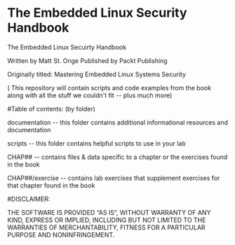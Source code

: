 # The Embedded Linux Security Handbook
The Embedded Linux Secuirty Handbook 

Written by Matt St. Onge
Published by Packt Publishing

Originally titled: Mastering Embedded Linux Systems Security

( This repository will contain scripts and code examples 
from the book along with all the stuff we couldn't fit -- plus much more)

#Table of contents:  (by folder)

documentation -- this folder contains additional informational resources and documentation

scripts -- this folder contains helpful scripts to use in your lab

CHAP## -- contains files & data specific to a chapter or the exercises found in the book

CHAP##/exercise -- contains lab exercises that supplement exercises for that chapter found in the book

#DISCLAIMER: 

THE SOFTWARE IS PROVIDED “AS IS”, WITHOUT WARRANTY OF ANY KIND, EXPRESS OR IMPLIED, INCLUDING BUT NOT LIMITED TO THE WARRANTIES OF MERCHANTABILITY, FITNESS FOR A PARTICULAR PURPOSE AND NONINFRINGEMENT.

